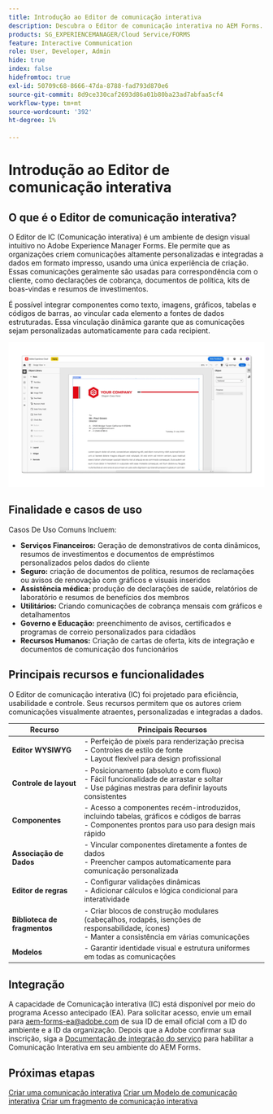 ```yaml
---
title: Introdução ao Editor de comunicação interativa
description: Descubra o Editor de comunicação interativa no AEM Forms. Saiba mais sobre os principais recursos, etapas de integração e casos de uso reais para criar comunicações dinâmicas e personalizadas.
products: SG_EXPERIENCEMANAGER/Cloud Service/FORMS
feature: Interactive Communication
role: User, Developer, Admin
hide: true
index: false
hidefromtoc: true
exl-id: 50709c68-8666-47da-8788-fad793d870e6
source-git-commit: 8d9ce330caf2693d86a01b80ba23ad7abfaa5cf4
workflow-type: tm+mt
source-wordcount: '392'
ht-degree: 1%

---
```


# Introdução ao Editor de comunicação interativa

## O que é o Editor de comunicação interativa?

O Editor de IC (Comunicação interativa) é um ambiente de design visual intuitivo no Adobe Experience Manager Forms. Ele permite que as organizações criem comunicações altamente personalizadas e integradas a dados em formato impresso, usando uma única experiência de criação. Essas comunicações geralmente são usadas para correspondência com o cliente, como declarações de cobrança, documentos de política, kits de boas-vindas e resumos de investimentos.

É possível integrar componentes como texto, imagens, gráficos, tabelas e códigos de barras, ao vincular cada elemento a fontes de dados estruturadas. Essa vinculação dinâmica garante que as comunicações sejam personalizadas automaticamente para cada recipient.

![Localizar IC Doc](/help/forms/interactive-communication/assets/introimg.png)

## Finalidade e casos de uso

Casos De Uso Comuns Incluem:

* **Serviços Financeiros:** Geração de demonstrativos de conta dinâmicos, resumos de investimentos e documentos de empréstimos personalizados pelos dados do cliente
* **Seguro:** criação de documentos de política, resumos de reclamações ou avisos de renovação com gráficos e visuais inseridos
* **Assistência médica:** produção de declarações de saúde, relatórios de laboratório e resumos de benefícios dos membros
* **Utilitários:** Criando comunicações de cobrança mensais com gráficos e detalhamentos
* **Governo e Educação:** preenchimento de avisos, certificados e programas de correio personalizados para cidadãos
* **Recursos Humanos:** Criação de cartas de oferta, kits de integração e documentos de comunicação dos funcionários

## Principais recursos e funcionalidades

O Editor de comunicação interativa (IC) foi projetado para eficiência, usabilidade e controle. Seus recursos permitem que os autores criem comunicações visualmente atraentes, personalizadas e integradas a dados.

| **Recurso** | **Principais Recursos** |
|--------------------------------------|---------------------------------------------------------------------------------------|
| **Editor WYSIWYG** | - Perfeição de pixels para renderização precisa <br> - Controles de estilo de fonte <br> - Layout flexível para design profissional |
| **Controle de layout** | - Posicionamento (absoluto e com fluxo) <br> - Fácil funcionalidade de arrastar e soltar <br> - Use páginas mestras para definir layouts consistentes |
| **Componentes** | - Acesso a componentes recém-introduzidos, incluindo tabelas, gráficos e códigos de barras <br> - Componentes prontos para uso para design mais rápido |
| **Associação de Dados** | - Vincular componentes diretamente a fontes de dados <br> - Preencher campos automaticamente para comunicação personalizada |
| **Editor de regras** | - Configurar validações dinâmicas <br> - Adicionar cálculos e lógica condicional para interatividade |
| **Biblioteca de fragmentos** | - Criar blocos de construção modulares (cabeçalhos, rodapés, isenções de responsabilidade, ícones) <br> - Manter a consistência em várias comunicações |
| **Modelos** | - Garantir identidade visual e estrutura uniformes em todas as comunicações |

## Integração

A capacidade de Comunicação interativa (IC) está disponível por meio do programa Acesso antecipado (EA). Para solicitar acesso, envie um email para [aem-forms-ea@adobe.com](mailto:aem-forms-ea@adobe.com) de sua ID de email oficial com a ID do ambiente e a ID da organização. Depois que a Adobe confirmar sua inscrição, siga a [Documentação de integração do serviço](/help/forms/setup-forms-cloud-service.md) para habilitar a Comunicação Interativa em seu ambiente do AEM Forms.

## Próximas etapas

[Criar uma comunicação interativa](/help/forms/interactive-communication/create-interactive-communication.md)
[Criar um Modelo de comunicação interativa](/help/forms/interactive-communication/create-interactive-communication-template.md)
[Criar um fragmento de comunicação interativa](/help/forms/interactive-communication/create-interactive-communication-fragment.md)

<!-- 
## Where to Find IC Documentation, Samples, and Tutorials

Whether you're just getting started or looking to build complex communications, Adobe offers extensive learning resources:
[Note: we'll add resources afterwards, below is just the format]

* Official Documentation:

[Create your first interactive communication]()
AEM Forms Interactive Communication Guide

* Tutorials & Videos:
Visit Adobe Experience League and explore the "Forms" section for step-by-step videos and use-case-based tutorials.
-->
